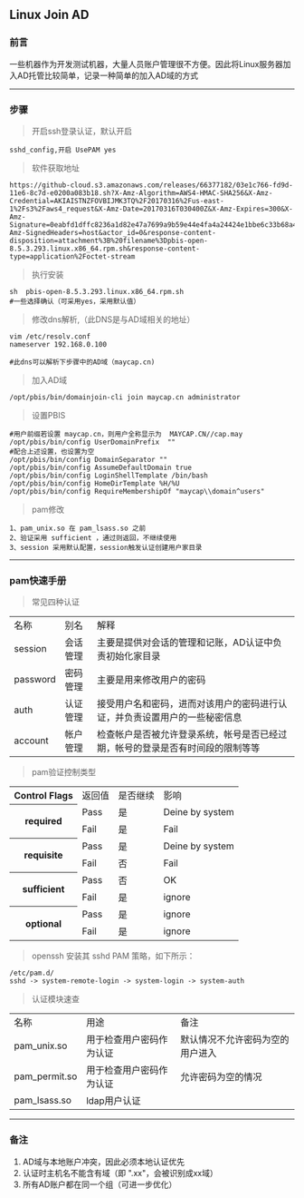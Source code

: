 ## Linux Join AD

### 前言

一些机器作为开发测试机器，大量人员账户管理很不方便。因此将Linux服务器加入AD托管比较简单，记录一种简单的加入AD域的方式

***
### 步骤

>开启ssh登录认证，默认开启

	sshd_config,开启 UsePAM yes

>软件获取地址

	https://github-cloud.s3.amazonaws.com/releases/66377182/03e1c766-fd9d-11e6-8c7d-e0200a083b18.sh?X-Amz-Algorithm=AWS4-HMAC-SHA256&X-Amz-Credential=AKIAISTNZFOVBIJMK3TQ%2F20170316%2Fus-east-1%2Fs3%2Faws4_request&X-Amz-Date=20170316T030400Z&X-Amz-Expires=300&X-Amz-Signature=0eabfd1dffc8236a1d82e47a7699a9b59e44e4fa4a24424e1bbe6c33b68a46a8&X-Amz-SignedHeaders=host&actor_id=0&response-content-disposition=attachment%3B%20filename%3Dpbis-open-8.5.3.293.linux.x86_64.rpm.sh&response-content-type=application%2Foctet-stream
	
>执行安装

	sh  pbis-open-8.5.3.293.linux.x86_64.rpm.sh
	#一些选择确认（可采用yes，采用默认值）

>修改dns解析,（此DNS是与AD域相关的地址）

	vim /etc/resolv.conf
	nameserver 192.168.0.100
	
	#此dns可以解析下步骤中的AD域（maycap.cn)
	
>加入AD域

	/opt/pbis/bin/domainjoin-cli join maycap.cn administrator

>设置PBIS

	#用户前缀若设置 maycap.cn，则用户全称显示为  MAYCAP.CN//cap.may
	/opt/pbis/bin/config UserDomainPrefix  ""
	#配合上述设置，也设置为空
	/opt/pbis/bin/config DomainSeparator ""
	/opt/pbis/bin/config AssumeDefaultDomain true
	/opt/pbis/bin/config LoginShellTemplate /bin/bash
	/opt/pbis/bin/config HomeDirTemplate %H/%U
	/opt/pbis/bin/config RequireMembershipOf "maycap\\domain^users"
	
>pam修改

	1、pam_unix.so 在 pam_lsass.so 之前
	2、验证采用 sufficient ，通过则返回，不继续使用
	3、session 采用默认配置，session触发认证创建用户家目录
	
***
### pam快速手册

>常见四种认证
	
<table>
	<tr>
		<td>名称</td>
		<td>别名</td>
		<td>解释</td>	
	</tr>
	<tr>
		<td>session</td>
		<td>会话管理</td>
		<td>主要是提供对会话的管理和记账，AD认证中负责初始化家目录</td>
	</tr>
		<tr>
		<td>password</td>
		<td>密码管理</td>
		<td>主要是用来修改用户的密码</td>		
	</tr>
	<tr>
		<td>auth</td>
		<td>认证管理</td>
		<td>接受用户名和密码，进而对该用户的密码进行认证，并负责设置用户的一些秘密信息
</td>
	</tr>
	<tr>
		<td>account</td>
		<td>帐户管理</td>
		<td>检查帐户是否被允许登录系统，帐号是否已经过期，帐号的登录是否有时间段的限制等等</td>
	</tr>
</table>

>pam验证控制类型

<table>
	<tr>
		<th>Control Flags</th>
		<td>返回值</td>
		<td>是否继续</td>
		<td>影响</td>
	</tr>
	<tr>
		<th rowspan="2">required</th>
		<td>Pass</td>
		<td>是</td>
		<td>Deine by system</td>
	</tr>
	<tr>
		<td>Fail</td>
		<td>是</td>
		<td>Fail</td>
	</tr>
		<tr>
		<th rowspan="2">requisite</th>
		<td>Pass</td>
		<td>是</td>
		<td>Deine by system</td>
	</tr>
	<tr>
		<td>Fail</td>
		<td>否</td>
		<td>Fail</td>
	</tr>
		<tr>
		<th rowspan="2">sufficient</th>
		<td>Pass</td>
		<td>否</td>
		<td>OK</td>
	</tr>
	<tr>
		<td>Fail</td>
		<td>是</td>
		<td>ignore</td>
	</tr>
		<tr>
		<th rowspan="2">optional</th>
		<td>Pass</td>
		<td>是</td>
		<td>ignore</td>
	</tr>
	<tr>
		<td>Fail</td>
		<td>是</td>
		<td>ignore</td>
	</tr>
</table>

>openssh 安装其 sshd PAM 策略，如下所示：

	/etc/pam.d/
	sshd -> system-remote-login -> system-login -> system-auth
	
> 认证模块速查

<table>
	<tr>
		<td>名称</td>
		<td>用途</td>
		<td>备注</td>	
	</tr>
	<tr>
		<td>pam_unix.so</td>
		<td>用于检查用户密码作为认证</td>
		<td>默认情况不允许密码为空的用户进入</td>
	</tr>
	<tr>
		<td>pam_permit.so</td>
		<td>用于检查用户密码作为认证</td>
		<td>允许密码为空的情况</td>		
	</tr>
	<tr>
		<td>pam_lsass.so</td>
		<td>ldap用户认证</td>
		<td></td>
	</tr>

</table>	

***
### 备注
1. AD域与本地账户冲突，因此必须本地认证优先
2. 认证时主机名不能含有域（即 ".xx"，会被识别成xx域）
3. 所有AD账户都在同一个组（可进一步优化）
